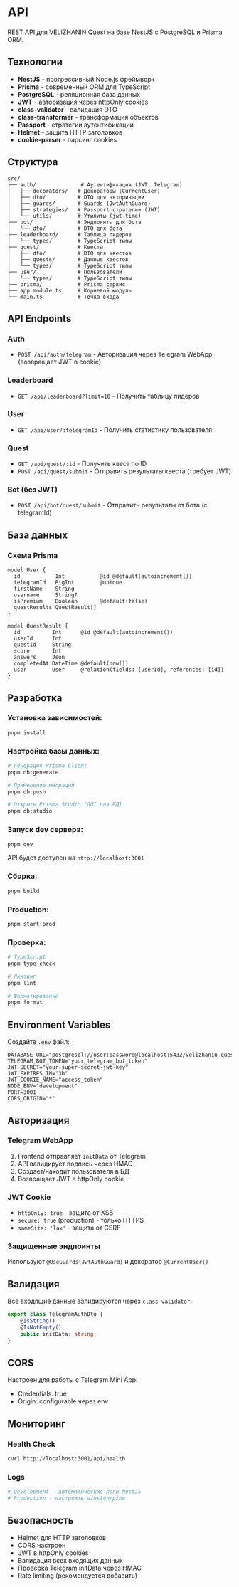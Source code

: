 # API

REST API для VELIZHANIN Quest на базе NestJS с PostgreSQL и Prisma ORM.

## Технологии

- **NestJS** - прогрессивный Node.js фреймворк
- **Prisma** - современный ORM для TypeScript
- **PostgreSQL** - реляционная база данных
- **JWT** - авторизация через httpOnly cookies
- **class-validator** - валидация DTO
- **class-transformer** - трансформация объектов
- **Passport** - стратегии аутентификации
- **Helmet** - защита HTTP заголовков
- **cookie-parser** - парсинг cookies

## Структура

```
src/
├── auth/              # Аутентификация (JWT, Telegram)
│   ├── decorators/   # Декораторы (CurrentUser)
│   ├── dto/          # DTO для авторизации
│   ├── guards/       # Guards (JwtAuthGuard)
│   ├── strategies/   # Passport стратегии (JWT)
│   └── utils/        # Утилиты (jwt-time)
├── bot/              # Эндпоинты для бота
│   └── dto/          # DTO для бота
├── leaderboard/      # Таблица лидеров
│   └── types/        # TypeScript типы
├── quest/            # Квесты
│   ├── dto/          # DTO для квестов
│   ├── quests/       # Данные квестов
│   └── types/        # TypeScript типы
├── user/             # Пользователи
│   └── types/        # TypeScript типы
├── prisma/           # Prisma сервис
├── app.module.ts     # Корневой модуль
└── main.ts           # Точка входа
```

## API Endpoints

### Auth

- `POST /api/auth/telegram` - Авторизация через Telegram WebApp (возвращает JWT в cookie)

### Leaderboard

- `GET /api/leaderboard?limit=10` - Получить таблицу лидеров

### User

- `GET /api/user/:telegramId` - Получить статистику пользователя

### Quest

- `GET /api/quest/:id` - Получить квест по ID
- `POST /api/quest/submit` - Отправить результаты квеста (требует JWT)

### Bot (без JWT)

- `POST /api/bot/quest/submit` - Отправить результаты от бота (с telegramId)

## База данных

### Схема Prisma

```prisma
model User {
  id           Int           @id @default(autoincrement())
  telegramId   BigInt        @unique
  firstName    String
  username     String?
  isPremium    Boolean       @default(false)
  questResults QuestResult[]
}

model QuestResult {
  id          Int      @id @default(autoincrement())
  userId      Int
  questId     String
  score       Int
  answers     Json
  completedAt DateTime @default(now())
  user        User     @relation(fields: [userId], references: [id])
}
```

## Разработка

### Установка зависимостей:

```bash
pnpm install
```

### Настройка базы данных:

```bash
# Генерация Prisma Client
pnpm db:generate

# Применение миграций
pnpm db:push

# Открыть Prisma Studio (GUI для БД)
pnpm db:studio
```

### Запуск dev сервера:

```bash
pnpm dev
```

API будет доступен на `http://localhost:3001`

### Сборка:

```bash
pnpm build
```

### Production:

```bash
pnpm start:prod
```

### Проверка:

```bash
# TypeScript
pnpm type-check

# Линтинг
pnpm lint

# Форматирование
pnpm format
```

## Environment Variables

Создайте `.env` файл:

```env
DATABASE_URL="postgresql://user:password@localhost:5432/velizhanin_quest"
TELEGRAM_BOT_TOKEN="your_telegram_bot_token"
JWT_SECRET="your-super-secret-jwt-key"
JWT_EXPIRES_IN="3h"
JWT_COOKIE_NAME="access_token"
NODE_ENV="development"
PORT=3001
CORS_ORIGIN="*"
```

## Авторизация

### Telegram WebApp

1. Frontend отправляет `initData` от Telegram
2. API валидирует подпись через HMAC
3. Создает/находит пользователя в БД
4. Возвращает JWT в httpOnly cookie

### JWT Cookie

- `httpOnly: true` - защита от XSS
- `secure: true` (production) - только HTTPS
- `sameSite: 'lax'` - защита от CSRF

### Защищенные эндпоинты

Используют `@UseGuards(JwtAuthGuard)` и декоратор `@CurrentUser()`

## Валидация

Все входящие данные валидируются через `class-validator`:

```typescript
export class TelegramAuthDto {
    @IsString()
    @IsNotEmpty()
    public initData: string
}
```

## CORS

Настроен для работы с Telegram Mini App:

- Credentials: true
- Origin: configurable через env

## Мониторинг

### Health Check

```bash
curl http://localhost:3001/api/health
```

### Logs

```bash
# Development - автоматические логи NestJS
# Production - настроить winston/pino
```

## Безопасность

- Helmet для HTTP заголовков
- CORS настроен
- JWT в httpOnly cookies
- Валидация всех входящих данных
- Проверка Telegram initData через HMAC
- Rate limiting (рекомендуется добавить)
